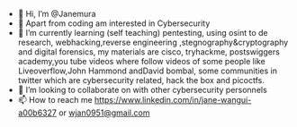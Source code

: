 - 👋 Hi, I’m @Janemura
- 👀 Apart from coding am interested in Cybersecurity
- 🌱 I’m currently learning (self teaching) pentesting, using osint to de research, webhacking,reverse engineering ,stegnography&cryptography and digital forensics, my materials are cisco, tryhackme, postswiggers academy,you tube videos where follow videos of some people like Liveoverflow,John Hammond andDavid bombal, some communities in twitter which are cybersecurity related, hack the box and picoctfs. 
- 💞️ I’m looking to collaborate on with other cybersecurity personnels
- 📫 How to reach me https://www.linkedin.com/in/jane-wangui-a00b6327 or wjan0951@gmail.com 
 
<!---
Janemura/Janemura is a ✨ special ✨ repository because its `README.md` (this file) appears on your GitHub profile.
You can click the Preview link to take a look at your changes.
--->
